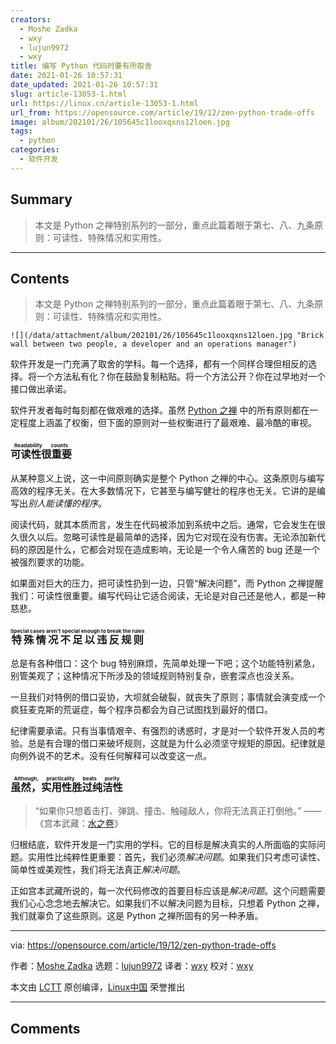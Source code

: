 ```yaml
---
creators:
  - Moshe Zadka
  - wxy
  - lujun9972
  - wxy
title: 编写 Python 代码时要有所取舍
date: 2021-01-26 10:57:31
date_updated: 2021-01-26 10:57:31
slug: article-13053-1.html
url: https://linux.cn/article-13053-1.html
url_from: https://opensource.com/article/19/12/zen-python-trade-offs
image: album/202101/26/105645c1looxqxns12loen.jpg
tags:
  - python
categories:
  - 软件开发
---
```


## Summary

> 本文是 Python 之禅特别系列的一部分，重点此篇着眼于第七、八、九条原则：可读性、特殊情况和实用性。

***

<!-- more -->

## Contents

> 
> 本文是 Python 之禅特别系列的一部分，重点此篇着眼于第七、八、九条原则：可读性、特殊情况和实用性。
> 
> 
> 

`![](/data/attachment/album/202101/26/105645c1looxqxns12loen.jpg "Brick wall between two people, a developer and an operations manager")`

软件开发是一门充满了取舍的学科。每一个选择，都有一个同样合理但相反的选择。将一个方法私有化？你在鼓励复制粘贴。将一个方法公开？你在过早地对一个接口做出承诺。

软件开发者每时每刻都在做艰难的选择。虽然 [Python 之禅](https://www.python.org/dev/peps/pep-0020/) 中的所有原则都在一定程度上涵盖了权衡，但下面的原则对一些权衡进行了最艰难、最冷酷的审视。

### <ruby> 可读性很重要 <rt>  Readability counts </rt></ruby>

从某种意义上说，这一中间原则确实是整个 Python 之禅的中心。这条原则与编写高效的程序无关。在大多数情况下，它甚至与编写健壮的程序也无关。它讲的是编写出*别人能读懂的程序*。

阅读代码，就其本质而言，发生在代码被添加到系统中之后。通常，它会发生在很久很久以后。忽略可读性是最简单的选择，因为它对现在没有伤害。无论添加新代码的原因是什么，它都会对现在造成影响，无论是一个令人痛苦的 bug 还是一个被强烈要求的功能。

如果面对巨大的压力，把可读性扔到一边，只管“解决问题”，而 Python 之禅提醒我们：可读性很重要。编写代码让它适合阅读，无论是对自己还是他人，都是一种慈悲。

### <ruby> 特殊情况不足以违反规则 <rt>  Special cases aren't special enough to break the rules </rt></ruby>

总是有各种借口：这个 bug 特别麻烦，先简单处理一下吧；这个功能特别紧急，别管美观了；这种情况下所涉及的领域规则特别复杂，嵌套深点也没关系。

一旦我们对特例的借口妥协，大坝就会破裂，就丧失了原则；事情就会演变成一个疯狂麦克斯的荒诞症，每个程序员都会为自己试图找到最好的借口。

纪律需要承诺。只有当事情艰辛、有强烈的诱惑时，才是对一个软件开发人员的考验。总是有合理的借口来破坏规则，这就是为什么必须坚守规矩的原因。纪律就是向例外说不的艺术。没有任何解释可以改变这一点。

### <ruby> 虽然，实用性胜过纯洁性 <rt>  Although, practicality beats purity </rt></ruby>

> 
> “如果你只想着击打、弹跳、撞击、触碰敌人，你将无法真正打倒他。” —— 《宫本武藏：[水之卷](https://en.wikipedia.org/wiki/The_Book_of_Five_Rings#The_Book_of_Water)》
> 
> 
> 

归根结底，软件开发是一门实用的学科。它的目标是解决真实的人所面临的实际问题。实用性比纯粹性更重要：首先，我们必须*解决问题*。如果我们只考虑可读性、简单性或美观性，我们将无法真正*解决问题*。

正如宫本武藏所说的，每一次代码修改的首要目标应该是*解决问题*。这个问题需要我们心心念念地去解决它。如果我们不以解决问题为目标，只想着 Python 之禅，我们就辜负了这些原则。这是 Python 之禅所固有的另一种矛盾。

---

via: <https://opensource.com/article/19/12/zen-python-trade-offs>

作者：[Moshe Zadka](https://opensource.com/users/moshez) 选题：[lujun9972](https://github.com/lujun9972) 译者：[wxy](https://github.com/wxys) 校对：[wxy](https://github.com/wxys)

本文由 [LCTT](https://github.com/LCTT/TranslateProject) 原创编译，[Linux中国](https://linux.cn/) 荣誉推出

***

## Comments
